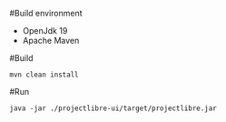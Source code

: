 #Build environment

* OpenJdk 19  
* Apache Maven

#Build

```shell
mvn clean install
```

#Run

```shell
java -jar ./projectlibre-ui/target/projectlibre.jar
```
